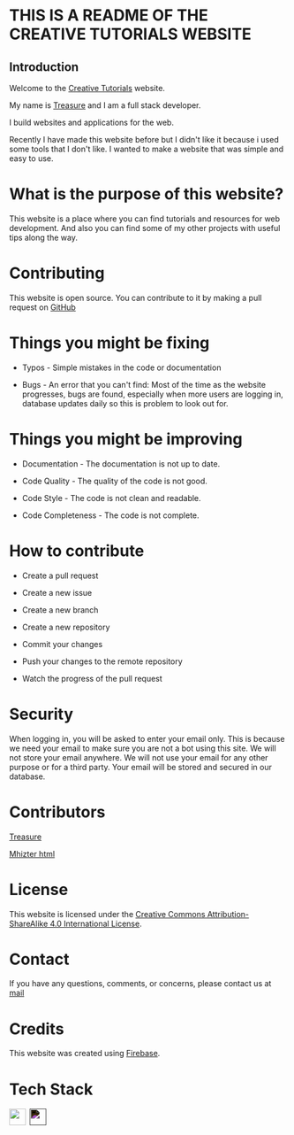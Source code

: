 # THIS IS A README OF THE CREATIVE TUTORIALS WEBSITE

## Introduction

Welcome to the [Creative Tutorials](https://creativetutorials.org) website.

My name is [Treasure](https://github.com/creative-tutorials) and I am a full stack developer.

I build websites and applications for the web.

Recently I have made this website before but I didn't like it because i used some tools that I don't like. I wanted to make a website that was simple and easy to use.

# What is the purpose of this website?

This website is a place where you can find tutorials and resources for web development. And also you can find some of my other projects with useful tips along the way.

# Contributing

This website is open source. You can contribute to it by making a pull request on [GitHub](https://github.com/)

# Things you might be fixing

- Typos - Simple mistakes in the code or documentation

- Bugs - An error that you can't find: Most of the time as the website progresses, bugs are found, especially when more users are logging in, database updates daily so this is problem to look out for.

# Things you might be improving

- Documentation - The documentation is not up to date.

- Code Quality - The quality of the code is not good.

- Code Style - The code is not clean and readable.

- Code Completeness - The code is not complete.

# How to contribute

- Create a pull request

- Create a new issue

- Create a new branch

- Create a new repository

- Commit your changes

- Push your changes to the remote repository

- Watch the progress of the pull request



# Security


When logging in, you will be asked to enter your email only. This is because we need your email to make sure you are not a bot using this site. We will not store your email anywhere. We will not use your email for any other purpose or for a third party. Your email will be stored and secured in our database.


# Contributors


[Treasure](https://github.com/creative-tutorials)

[Mhizter html](https://github.com/creative-tutorials)


# License


This website is licensed under the [Creative Commons Attribution-ShareAlike 4.0 International License](https://creativecommons.org/licenses/by-sa/4.0/).


# Contact


If you have any questions, comments, or concerns, please contact us at [mail](mailto:treasureedesemhen500@gmail.com)


# Credits


This website was created using [Firebase](https://firebase.google.com/).



# Tech Stack


[<img src="https://www.svgrepo.com/show/303670/firebase-1-logo.svg" width="30" style="margin-right: 3px"></img>](https://console.firebase.google.com/)
[<img src="https://www.svgrepo.com/show/369457/nextjs.svg" width="30" style="filter: invert(1);"></img>](https://nextjs.org/)